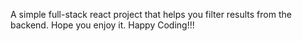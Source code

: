  A simple full-stack react project that helps you filter results from the backend. Hope you enjoy it. Happy Coding!!!
